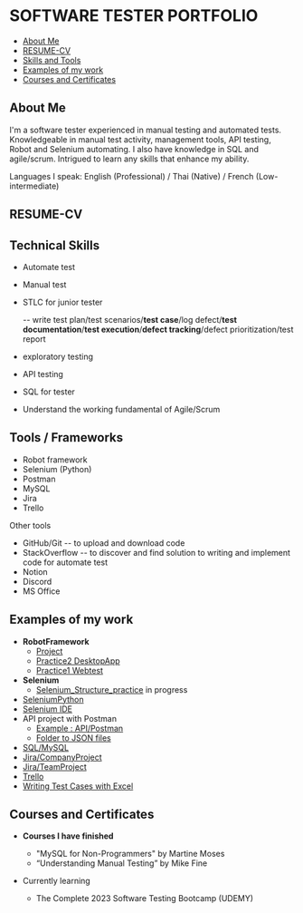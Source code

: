 # SOFTWARE TESTER PORTFOLIO
- [About Me](#about-me)
- [RESUME-CV](#RESUME-CV)
- [Skills and Tools ](#skills-and-tools)
- [Examples of my work](#examples-of-my-work)
- [Courses and Certificates](#Courses-and-Certificates)

## About Me
I'm a software tester experienced in manual testing and automated tests. Knowledgeable in manual test activity, management tools, API testing, Robot and Selenium automating. I also have knowledge in SQL and agile/scrum. Intrigued to learn any skills that enhance my ability.



Languages I speak: English (Professional) / Thai (Native) / French (Low-intermediate)

## RESUME-CV

## Technical Skills 
-  Automate test
-  Manual test
-  STLC for junior tester
  
   -- write test plan/test scenarios/**test case**/log defect/**test documentation**/**test execution**/**defect tracking**/defect prioritization/test report
-  exploratory testing
-  API testing
-  SQL for tester
-  Understand the working fundamental of Agile/Scrum
   
## Tools / Frameworks
- Robot framework 
- Selenium (Python)
- Postman 
- MySQL
- Jira 
- Trello

Other tools
- GitHub/Git -- to upload and download code
- StackOverflow -- to discover and find solution to writing and implement code for automate test
- Notion
- Discord
- MS Office

## Examples of my work
- **RobotFramework**
  - [Project](https://github.com/jijdp/robotframework/tree/main/robotproject1/robot_selenium_project1)
  - [Practice2 DesktopApp](https://github.com/jijdp/RobotPractice2/tree/main/robot_practice_desktopapp)
  - [Practice1 Webtest](https://github.com/jijdp/RobotPractice1/tree/main/robot_practice_webtest)
- **Selenium**
  - [Selenium_Structure_practice](https://github.com/jijdp/selenium/blob/main/main.py) in progress
-  [SeleniumPython](https://github.com/jijdp/selenium/blob/main/main.py)
-  [Selenium IDE](https://github.com/jijdp/portfolio-details/tree/main/SeleniumIDE)
- API project with Postman
  - [Example : API/Postman](https://github.com/jijdp/portfolio-details/blob/main/API/PostmanExample.md)
  - [Folder to JSON files](https://github.com/jijdp/portfolio-details/tree/main/API) 
- [SQL/MySQL](https://github.com/jijdp/portfolio-details/blob/main/sql1.md)
- [Jira/CompanyProject](https://github.com/jijdp/portfolio-details/blob/main/JiraCompany.md)
- [Jira/TeamProject](https://github.com/jijdp/portfolio-details/blob/main/JiraTeam.md)
- [Trello](https://github.com/jijdp/portfolio-details/blob/main/Trello.md)
- [Writing Test Cases with Excel ](https://1drv.ms/x/s!AgT1PaqGeGECgjT0N09vMdqe0hK6?e=3ffwST)
 
## Courses and Certificates

- **Courses I have finished**
  -  "MySQL for Non-Programmers" by Martine Moses 
  -  “Understanding Manual Testing” by Mike Fine

- Currently learning
  -  The Complete 2023 Software Testing Bootcamp (UDEMY)
